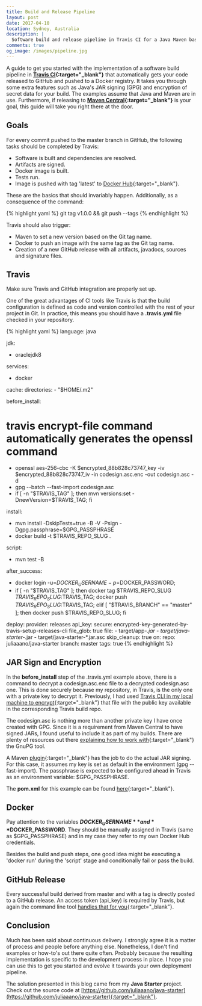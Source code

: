 ```yaml
---
title: Build and Release Pipeline
layout: post
date: 2017-04-10
location: Sydney, Australia
description: |
  Software build and release pipeline in Travis CI for a Java Maven based project.
comments: true
og_image: /images/pipeline.jpg
---
```


A guide to get you started with the implementation of a software build pipeline in **[Travis CI](https://travis-ci.org/){:target="_blank"}** that automatically gets your code released to GitHub and pushed to a Docker registry. It takes you through some extra features such as Java's JAR signing (GPG) and encryption of secret data for your build. The examples assume that Java and Maven are in use. Furthermore, if releasing to **[Maven Central](http://central.sonatype.org/pages/apache-maven.html){:target="_blank"}** is your goal, this guide will take you right there at the door.

<!--more-->

## Goals

For every commit pushed to the master branch in GitHub, the following tasks should be completed by Travis:

* Software is built and dependencies are resolved.
* Artifacts are signed.
* Docker image is built.
* Tests run.
* Image is pushed with tag 'latest' to [Docker Hub](https://hub.docker.com){:target="_blank"}.

These are the basics that should invariably happen. Additionally, as a consequence of the command:

{% highlight yaml %}
git tag v1.0.0 && git push --tags
{% endhighlight %}

Travis should also trigger:

* Maven to set a new version based on the Git tag name.
* Docker to push an image with the same tag as the Git tag name.
* Creation of a new GitHub release with all artifacts, javadocs, sources and signature files.

## Travis

Make sure Travis and GitHub integration are properly set up.

One of the great advantages of CI tools like Travis is that the build configuration is defined as code and version controlled with the rest of your project in Git. In practice, this means you should have a **.travis.yml** file checked in your repository.

{% highlight yaml %}
language: java

jdk:
  - oraclejdk8

services:
  - docker

cache:
  directories:
    - "$HOME/.m2"

before_install:
  # travis encrypt-file command automatically generates the openssl command
  - openssl aes-256-cbc -K $encrypted_88b828c73747_key -iv $encrypted_88b828c73747_iv -in codesign.asc.enc -out codesign.asc -d
  - gpg --batch --fast-import codesign.asc
  - if [ -n "$TRAVIS_TAG" ]; then
      mvn versions:set -DnewVersion=$TRAVIS_TAG;
    fi

install:
  - mvn install -DskipTests=true -B -V -Psign -Dgpg.passphrase=$GPG_PASSPHRASE
  - docker build -t $TRAVIS_REPO_SLUG .

script:
  - mvn test -B

after_success:
  - docker login -u=$DOCKER_USERNAME -p=$DOCKER_PASSWORD;
  - if [ -n "$TRAVIS_TAG" ]; then
      docker tag $TRAVIS_REPO_SLUG $TRAVIS_REPO_SLUG:$TRAVIS_TAG;
      docker push $TRAVIS_REPO_SLUG:$TRAVIS_TAG;
    elif [ "$TRAVIS_BRANCH" == "master" ]; then
      docker push $TRAVIS_REPO_SLUG;
    fi

deploy:
  provider: releases
  api_key:
    secure: encrypted-key-generated-by-travis-setup-releases-cli
  file_glob: true
  file:
    - target/app-*.jar
    - target/java-starter-*.jar
    - target/java-starter-*.jar.asc
  skip_cleanup: true
  on:
    repo: juliaaano/java-starter
    branch: master
    tags: true
{% endhighlight %}

## JAR Sign and Encryption

In the **before_install** step of the .travis.yml example above, there is a command to decrypt a codesign.asc.enc file to a decrypted codesign.asc one. This is done securely because my repository, in Travis, is the only one with a private key to decrypt it. Previously, I had used [Travis CLI in my local machine to encrypt](https://docs.travis-ci.com/user/encrypting-files){:target="_blank"} that file with the public key available in the corresponding Travis build repo.

The codesign.asc is nothing more than another private key I have once created with GPG. Since it is a requirement from Maven Central to have signed JARs, I found useful to include it as part of my builds. There are plenty of resources out there [explaining how to work with](http://central.sonatype.org/pages/working-with-pgp-signatures.html){:target="_blank"} the GnuPG tool.

A Maven [plugin](http://maven.apache.org/components/plugins/maven-gpg-plugin/){:target="_blank"} has the job to do the actual JAR signing. For this case, it assumes my key is set as default in the environment (gpg --fast-import). The passphrase is expected to be configured ahead in Travis as an environment variable: $GPG_PASSPHRASE.

The **pom.xml** for this example can be found [here](https://github.com/juliaaano/java-starter/blob/1.0.0/pom.xml){:target="_blank"}.

## Docker

Pay attention to the variables **$DOCKER_USERNAME** and **$DOCKER_PASSWORD**. They should be manually assigned in Travis (same as $GPG_PASSPHRASE) and in my case they refer to my own Docker Hub credentials.

Besides the build and push steps, one good idea might be executing a 'docker run' during the 'script' stage and conditionally fail or pass the build.

## GitHub Release

Every successful build derived from master and with a tag is directly posted to a GitHub release. An access token (api_key) is required by Travis, but again the command line tool [handles that for you](https://docs.travis-ci.com/user/deployment/releases/){:target="_blank"}.

## Conclusion

Much has been said about continuous delivery. I strongly agree it is a matter of process and people before anything else. Nonetheless, I don't find examples or how-to's out there quite often. Probably because the resulting implementation is specific to the development process in place. I hope you can use this to get you started and evolve it towards your own deployment pipeline.

The solution presented in this blog came from my **Java Starter** project. Check out the source code at [https://github.com/juliaaano/java-starter](https://github.com/juliaaano/java-starter){:target="_blank"}.
